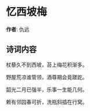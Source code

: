 # 忆西坡梅

**作者**: 仇远

## 诗词内容

杖藜久不到西坡，苔上梅花积渐多。

野屋荒凉谁管领，酒尊期会竟蹉跎。

韶光二月已强半，乐事一生能几何。

赖有邻园春可折，洗瓶斜插在行窝。

